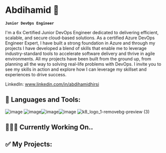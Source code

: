 # Abdihamid 👋
**`Junior DevOps Engineer`**

I'm a 6x Certified Junior DevOps Engineer dedicated to delivering efficient, scalable, and secure cloud-based solutions. As a certified Azure DevOps Engineer Expert, I have built a strong foundation in Azure and through my projects I have developed a blend of skills that enable me to leverage industry-standard tools to accelerate software delivery and thrive in agile environments. All my projects have been built from the ground up, from planning all the way to solving real-life problems with DevOps. I invite you to see my skills in action and explore how I can leverage my skillset and experiences to drive success.

LinkedIn: www.linkedin.com/in/abdihamidhirsi
## **🧰 Languages and Tools:**





![image](https://github.com/CloudHirsi/CloudHirsi/assets/153539293/2e984830-ccb1-429e-94c6-eeaf3e0b652c)
![image](https://github.com/CloudHirsi/CloudHirsi/assets/153539293/b8f2b64f-97ff-4f56-8b75-df2a5adcd5d4)![image](https://github.com/CloudHirsi/CloudHirsi/assets/153539293/fe4d5fca-8fb4-4bce-924b-000776de8977)![image](https://github.com/CloudHirsi/CloudHirsi/assets/153539293/3396cf7c-c12c-4a84-878e-5ff1c1fdc6fd) ![k8_logo_1-removebg-preview (3)](https://github.com/CloudHirsi/CloudHirsi/assets/153539293/6902aef3-507f-4c5c-b812-f620f554632a)                            
 


## **👨🏾‍💻 Currently Working On..**




## **✅ My Projects:**
